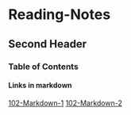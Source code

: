 # Reading-Notes

## Second Header

### Table of Contents

#### Links in markdown

[102-Markdown-1](reading-notes-01.md)
[102-Markdown-2](reading-notes-02.md)
